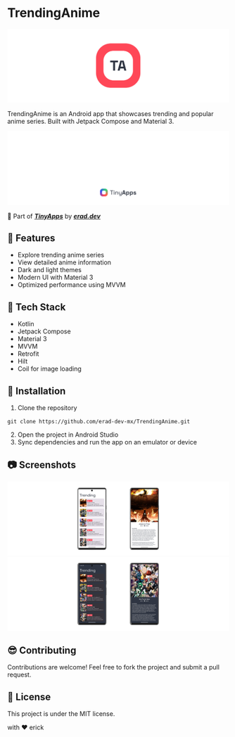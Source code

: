 # TrendingAnime

![TrendingAnime](assets/main.png)

TrendingAnime is an Android app that showcases trending and popular anime series. Built with Jetpack Compose and Material 3.

![TinyApps](assets/tinyapps.png)

:rocket: Part of __*[TinyApps](https://erad.dev/tinnyapps.html)*__ by __*[erad.dev](https://erad.dev/)*__

## :eyes: Features

- Explore trending anime series
- View detailed anime information
- Dark and light themes
- Modern UI with Material 3
- Optimized performance using MVVM

## :hammer: Tech Stack

- Kotlin
- Jetpack Compose
- Material 3
- MVVM
- Retrofit
- Hilt
- Coil for image loading

## :running: Installation

1. Clone the repository
```
git clone https://github.com/erad-dev-mx/TrendingAnime.git
```
2. Open the project in Android Studio
3. Sync dependencies and run the app on an emulator or device

## :camera: Screenshots
![Dark Theme](assets/img1.png)
![Light Theme](assets/img2.png)

## :sunglasses: Contributing

Contributions are welcome! Feel free to fork the project and submit a pull request.

## :scroll: License
This project is under the MIT license.

with :heart: erick